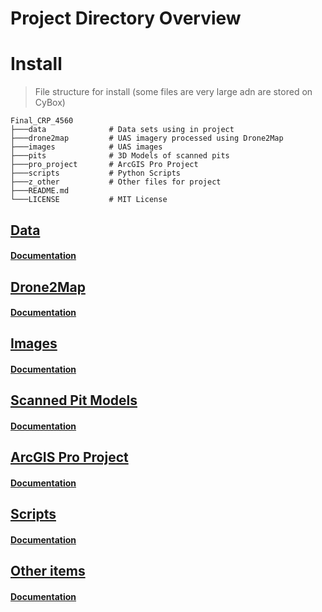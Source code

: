 Project Directory Overview
==========================

# Install

> File structure for install (some files are very large adn are stored on CyBox)

    Final_CRP_4560
    ├───data              # Data sets using in project
    ├───drone2map         # UAS imagery processed using Drone2Map
    ├───images            # UAS images
    ├───pits              # 3D Models of scanned pits
    ├───pro_project       # ArcGIS Pro Project
    ├───scripts           # Python Scripts
    ├───z_other           # Other files for project
    ├───README.md
    └───LICENSE           # MIT License





## [Data](data)
#### [Documentation](documentation/DATA.md)


## [Drone2Map](https://iastate.box.com/s/zgcdb8iqin95ggixd2ulxc8g7kbqhu9d)
#### [Documentation](documentation/DRONE2MAP.md)


## [Images](https://iastate.box.com/s/ycnd95lq5l3zpzyvls7z2dm3nx871nat)
#### [Documentation](documentation/IMAGES.md)

## [Scanned Pit Models](pits)
#### [Documentation](documentation/PITS.md)


## [ArcGIS Pro Project](https://iastate.box.com/s/1j5ppplwofrh8ldt6kc0emcyglyci1zo)
#### [Documentation](documentation/PRO_PROJECT.md)


## [Scripts](scripts)
#### [Documentation](documentation/SCRIPTS.md)


## [Other items](z_other)
#### [Documentation](documentation/Z_OTHER.md)
